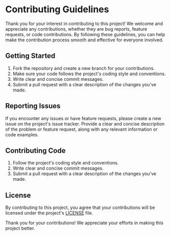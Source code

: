 # Contributing Guidelines

Thank you for your interest in contributing to this project! We welcome and appreciate any contributions, whether they are bug reports, feature requests, or code contributions. By following these guidelines, you can help make the contribution process smooth and effective for everyone involved.

## Getting Started

1. Fork the repository and create a new branch for your contributions.
2. Make sure your code follows the project's coding style and conventions.
3. Write clear and concise commit messages.
4. Submit a pull request with a clear description of the changes you've made.

## Reporting Issues

If you encounter any issues or have feature requests, please create a new issue on the project's issue tracker. Provide a clear and concise description of the problem or feature request, along with any relevant information or code examples.

## Contributing Code

1. Follow the project's coding style and conventions.
2. Write clear and concise commit messages.
3. Submit a pull request with a clear description of the changes you've made.

## License

By contributing to this project, you agree that your contributions will be licensed under the project's [LICENSE](LICENSE) file.

Thank you for your contributions! We appreciate your efforts in making this project better.
